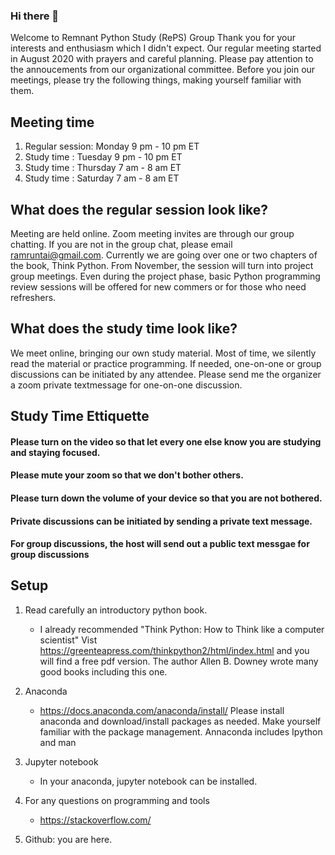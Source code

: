 ### Hi there 👋

Welcome to Remnant Python Study (RePS) Group
Thank you for your interests and enthusiasm which I didn't expect. Our regular meeting started in August 2020 with prayers and careful planning. Please pay attention to the annoucements from our organizational committee. Before you join our meetings, please try the following things, making yourself familiar with them.

## Meeting time
1. Regular session: Monday  9 pm - 10 pm ET
1. Study time     : Tuesday 9 pm - 10 pm ET
1. Study time     : Thursday 7 am - 8 am ET
1. Study time     : Saturday 7 am - 8 am ET

## What does the regular session look like?
Meeting are held online. Zoom meeting invites are through our group chatting.
If you are not in the group chat, please email ramruntai@gmail.com. 
Currently we are going over one or two chapters of the book, Think Python.
From November, the session will turn into project group meetings.
Even during the project phase, basic Python programming review sessions will be offered for new commers or for those who need refreshers. 

## What does the study time look like? 
We meet online, bringing our own study material.
Most of time, we silently read the material or practice programming. 
If needed, one-on-one or group discussions can be initiated by any attendee.
Please send me the organizer a zoom private textmessage for one-on-one discussion. 

## Study Time Ettiquette

#### Please turn on the video so that let every one else know you are studying and staying focused.
#### Please mute your zoom so that we don't bother others.
#### Please turn down the volume of your device so that you are not bothered.
#### Private discussions can be initiated by sending a private text message.
#### For group discussions, the host will send out a public text messgae for group discussions

## Setup 

1. Read carefully an introductory python book.
   - I already recommended "Think Python: How to Think like a computer scientist" 
   Vist https://greenteapress.com/thinkpython2/html/index.html and you will find a free pdf version. 
   The author Allen B. Downey wrote many good books including this one.
 
1. Anaconda
   - https://docs.anaconda.com/anaconda/install/
    Please install anaconda and download/install packages as needed.
        Make yourself familiar with the package management.
        Annaconda includes Ipython and man

1. Jupyter notebook
   - In your anaconda, jupyter notebook can be installed.

1. For any questions on programming and tools
   - https://stackoverflow.com/

1. Github: you are here.


<!--
**ramruntai/ramruntai** is a ✨ _special_ ✨ repository because its `README.md` (this file) appears on your GitHub profile.

Here are some ideas to get you started:

- 🔭 I’m currently working on ...
- 🌱 I’m currently learning ...
- 👯 I’m looking to collaborate on ...
- 🤔 I’m looking for help with ...
- 💬 Ask me about ...
- 📫 How to reach me: ...
- 😄 Pronouns: ...
- ⚡ Fun fact: ...
-->
